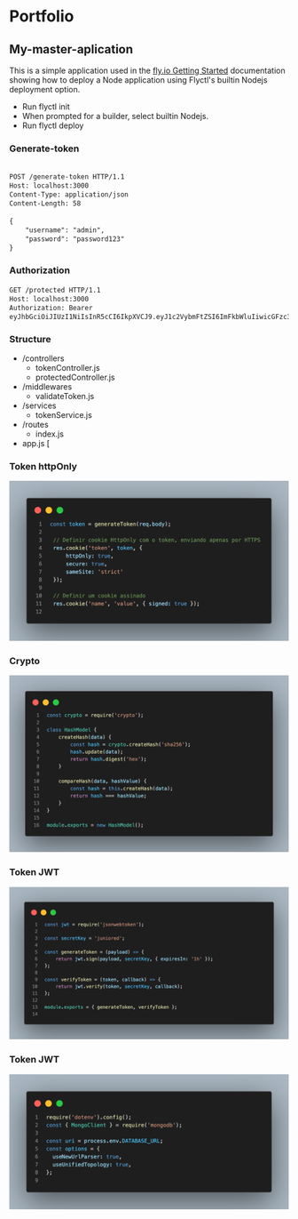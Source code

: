 # Portfolio

## My-master-aplication

This is a simple application used in the [fly.io Getting Started](https://fly.io/docs/getting-started/node/)  documentation showing how to deploy a Node application using Flyctl's builtin Nodejs deployment option.

* Run flyctl init
* When prompted for a builder, select builtin Nodejs.
* Run flyctl deploy

### Generate-token
```http

POST /generate-token HTTP/1.1
Host: localhost:3000
Content-Type: application/json
Content-Length: 58

{
    "username": "admin",
    "password": "password123"
}
```

### Authorization

```http
GET /protected HTTP/1.1
Host: localhost:3000
Authorization: Bearer eyJhbGciOiJIUzI1NiIsInR5cCI6IkpXVCJ9.eyJ1c2VybmFtZSI6ImFkbWluIiwicGFzc3dvcmQiOiJwYXNzd29yZDEyMyIsImlhdCI6MTY4NzYxOTkwNCwiZXhwIjoxNjg3NjIzNTA0fQ.wBgpkLYHrtbkkGp32I2yoI2Exp9hmLi5OwSGyGDdn4w
```
### Structure
- /controllers
  - tokenController.js
  - protectedController.js
- /middlewares
  - validateToken.js
- /services
  - tokenService.js
- /routes
  - index.js
- app.js
[

### Token httpOnly 

![Texto alternativo](https://github.com/juniored22/my-store/blob/master/public/img/token-in-httpOnly.png)


### Crypto 

![Texto alternativo](https://github.com/juniored22/my-store/blob/master/public/img/cryptografia.png)


### Token JWT 

![Texto alternativo](https://github.com/juniored22/my-store/blob/master/public/img/token-jwt.png)


### Token JWT 

![Texto alternativo](https://github.com/juniored22/my-store/blob/master/public/img/varial-ambiente.png)


